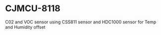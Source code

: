 # CJMCU-8118
C02 and VOC sensor using CSS811 sensor and HDC1000 sensor for Temp and Humidity offset
